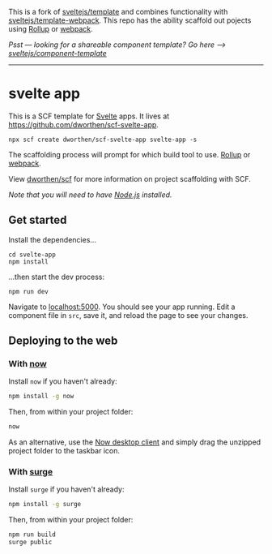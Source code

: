 This is a fork of [sveltejs/template](https://github.com/sveltejs/template) and combines functionality with [sveltejs/template-webpack](https://github.com/sveltejs/template-webpack). This repo has the ability scaffold out pojects using [Rollup](https://rollupjs.org/guide/en/) or [webpack](https://webpack.js.org/).

*Psst — looking for a shareable component template? Go here --> [sveltejs/component-template](https://github.com/sveltejs/component-template)*

---

# svelte app

This is a SCF template for [Svelte](https://svelte.dev) apps. It lives at https://github.com/dworthen/scf-svelte-app.

```shell
npx scf create dworthen/scf-svelte-app svelte-app -s
```

The scaffolding process will prompt for which build tool to use. [Rollup](https://rollupjs.org/guide/en/) or [webpack](https://webpack.js.org/).

View [dworthen/scf](https://github.com/dworthen/scf) for more information on project scaffolding with SCF.

*Note that you will need to have [Node.js](https://nodejs.org) installed.*


## Get started

Install the dependencies...

```shell
cd svelte-app
npm install
```

...then start the dev process:

```shell
npm run dev
```

Navigate to [localhost:5000](http://localhost:5000). You should see your app running. Edit a component file in `src`, save it, and reload the page to see your changes.


## Deploying to the web

### With [now](https://zeit.co/now)

Install `now` if you haven't already:

```bash
npm install -g now
```

Then, from within your project folder:

```bash
now
```

As an alternative, use the [Now desktop client](https://zeit.co/download) and simply drag the unzipped project folder to the taskbar icon.

### With [surge](https://surge.sh/)

Install `surge` if you haven't already:

```bash
npm install -g surge
```

Then, from within your project folder:

```bash
npm run build
surge public
```
